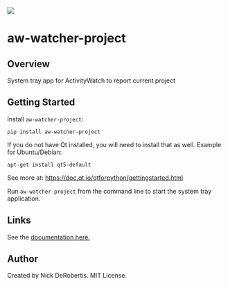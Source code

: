 
[![](https://codecov.io/gh/nickderobertis/aw-watcher-project/branch/master/graph/badge.svg)](https://codecov.io/gh/nickderobertis/aw-watcher-project)

#  aw-watcher-project

## Overview

System tray app for ActivityWatch to report current project

## Getting Started

Install `aw-watcher-project`:

```
pip install aw-watcher-project
```

If you do not have Qt installed, you will need to install
that as well. Example for Ubuntu/Debian:

```
apt-get install qt5-default
```

See more at: https://doc.qt.io/qtforpython/gettingstarted.html

Run `aw-watcher-project` from the command line to start the system 
tray application.

## Links

See the
[documentation here.](
https://nickderobertis.github.io/aw-watcher-project/
)

## Author

Created by Nick DeRobertis. MIT License.